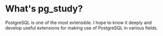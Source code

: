 # What's pg_study?  
PostgreSQL is one of the most extensible. I hope to know it deeply and develop useful extensions for making use of PostgreSQL in various fields.
